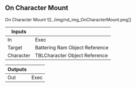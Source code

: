 ## On Character Mount
On Character Mount
![[../img/nd_img_OnCharacterMount.png]]

|Inputs||
|--|--|
| In | Exec |
| Target | Battering Ram Object Reference |
| Character | TBLCharacter Object Reference |

|Outputs||
|--|--|
| Out | Exec |
